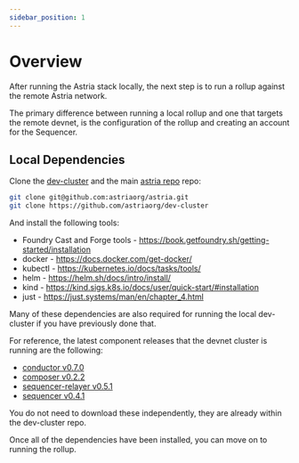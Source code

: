 ```yaml
---
sidebar_position: 1
---
```


# Overview

After running the Astria stack locally, the next step is to run a rollup against
the remote Astria network.

The primary difference between running a local rollup and one that targets the
remote devnet, is the configuration of the rollup and creating an account for
the Sequencer.

## Local Dependencies

Clone the [dev-cluster](https://github.com/astriaorg/dev-cluster/tree/main) and
the main [astria repo](https://github.com/astriaorg/astria) repo:

```bash
git clone git@github.com:astriaorg/astria.git
git clone https://github.com/astriaorg/dev-cluster
```

And install the following tools:
- Foundry Cast and Forge tools - <https://book.getfoundry.sh/getting-started/installation>
- docker - <https://docs.docker.com/get-docker/>
- kubectl - <https://kubernetes.io/docs/tasks/tools/>
- helm - <https://helm.sh/docs/intro/install/>
- kind - <https://kind.sigs.k8s.io/docs/user/quick-start/#installation>
- just - <https://just.systems/man/en/chapter_4.html>

Many of these dependencies are also required for running the local dev-cluster
if you have previously done that.

For reference, the latest component releases that the devnet cluster is running
are the following:
- [conductor v0.7.0](https://github.com/astriaorg/astria/releases/tag/v0.7.0--conductor)
- [composer v0.2.2](https://github.com/astriaorg/astria/releases/tag/v0.2.2--composer)
- [sequencer-relayer v0.5.1](https://github.com/astriaorg/astria/releases/tag/v0.5.1--sequencer-relayer)
- [sequencer v0.4.1](https://github.com/astriaorg/astria/releases/tag/v0.4.1--sequencer)

You do not need to download these independently, they are already within the
dev-cluster repo.

Once all of the dependencies have been installed, you can move on to running the
rollup.
